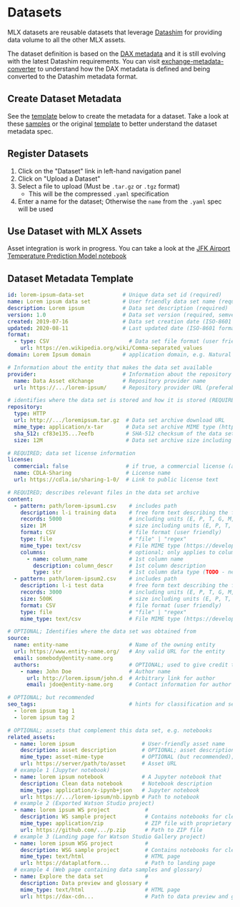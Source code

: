 # Datasets

MLX datasets are reusable datasets that leverage [Datashim](https://github.com/datashim-io/datashim)
for providing data volume to all the other MLX assets.

The dataset definition is based on the [DAX metadata](https://github.com/CODAIT/exchange-metadata-converter)
and it is still evolving with the latest Datashim requirements.
You can visit [exchange-metadata-converter](https://github.com/CODAIT/exchange-metadata-converter)
to understand how the DAX metadata is defined and being converted to the Datashim metadata format.

## Create Dataset Metadata

See the [template](#dataset-metadata-template) below to create the metadata for a dataset. Take a look at these
[samples](https://github.com/CODAIT/exchange-metadata-converter/tree/main/dax-data-set-descriptors)
or the original [template](https://github.com/CODAIT/exchange-metadata-converter/blob/main/dax-data-set-descriptors/lorem_ipsum.yaml)
to better understand the dataset metadata spec.

## Register Datasets

1. Click on the "Dataset" link in left-hand navigation panel
2. Click on "Upload a Dataset"
3. Select a file to upload (Must be `.tar.gz` or `.tgz` format)
    * This will be the compressed `.yaml` specification
4. Enter a name for the dataset; Otherwise the `name` from the `.yaml` spec will be used

## Use Dataset with MLX Assets

Asset integration is work in progress. You can take a look at the
[JFK Airport Temperature Prediction Model notebook](/notebooks/dlf-notebooks/JFK_Data.ipynb)

## Dataset Metadata Template

```yaml
id: lorem-ipsum-data-set            # Unique data set id (required)
name: Lorem ipsum data set          # User friendly data set name (required)
description: Lorem ipsum            # Data set description (required)
version: 1.0                        # Data set version (required, semver format x.y[.z])
created: 2019-07-16                 # Data set creation date (ISO-8601 formatted)
updated: 2020-08-11                 # Last updated date (ISO-8601 formatted)
format:
  - type: CSV                         # Data set file format (user friendly)
    url: https://en.wikipedia.org/wiki/Comma-separated_values
domain: Lorem Ipsum domain          # application domain, e.g. Natural Language Processing

# Information about the entity that makes the data set available
provider:                           # Information about the repository that makes the data set available
  name: Data Asset eXchange         # Repository provider name
  url: https://.../lorem-ipsum/     # Repository provider URL (preferably data set specific)

# identifies where the data set is stored and how it is stored (REQUIRED)
repository:
  type: HTTP
  url: http://.../loremipsum.tar.gz  # Data set archive download URL
  mime_type: application/x-tar       # Data set archive MIME type (https://developer.mozilla.org/en-US/docs/Web/HTTP/Basics_of_HTTP/MIME_types/Common_types)
  sha_512: cf83e135...7eefb          # SHA-512 checksum of the data set file
  size: 12M                          # Data set archive size including units (E, P, T, G, M, K) (which isn't necessarily the size of the data file)

# REQUIRED; data set license information
license:
  commercial: false                  # if true, a commercial license (assume false if not set)
  name: CDLA-Sharing                 # License name
  url: https://cdla.io/sharing-1-0/  # Link to public license text

# REQUIRED; describes relevant files in the data set archive
content:
  - pattern: path/lorem-ipsum1.csv    # includes path
    description: l-i training data    # free form text describing the file content
    records: 5000                     # including units (E, P, T, G, M, K), if applicable
    size: 1M                          # size including units (E, P, T, G, M, K), if applicable
    format: CSV                       # file format (user friendly)
    type: file                        # "file" | "regex"
    mime_type: text/csv               # File MIME type (https://developer.mozilla.org/en-US/docs/Web/HTTP/Basics_of_HTTP/MIME_types/Common_types)
    columns:                          # optional; only applies to column-oriented file formats
      - name: column_name             # 1st column name
        description: column_descr     # 1st column description
        type: str                     # 1st column data type (TODO - need to define values for types)
  - pattern: path/lorem-ipsum2.csv    # includes path
    description: l-i test data        # free form text describing the file content
    records: 3000                     # including units (E, P, T, G, M, K), if applicable
    size: 500K                        # size including units (E, P, T, G, M, K), if applicable
    format: CSV                       # file format (user friendly)
    type: file                        # "file" | "regex"
    mime_type: text/csv               # File MIME type (https://developer.mozilla.org/en-US/docs/Web/HTTP/Basics_of_HTTP/MIME_types/Common_types)

# OPTIONAL; Identifies where the data set was obtained from
source:
  name: entity-name                   # Name of the owning entity
  url: https://www.entity-name.org/   # Any valid URL for the entity
  email: somebody@entity-name.org
  authors:                            # OPTIONAL; used to give credit to specific individuals
    - name: John Doe                  # Author name
      url: http://lorem.ipsum/john.d  # Arbitrary link for author
      email: jdoe@entity-name.org     # Contact information for author

# OPTIONAL; but recommended
seo_tags:                             # hints for classification and search
  - lorem ipsum tag 1
  - lorem ipsum tag 2

# OPTIONAL; assets that complement this data set, e.g. notebooks
related_assets:
  - name: lorem ipsum                     # User-friendly asset name
    description: asset description        # OPTIONAL; asset description
    mime_type: asset-mime-type            # OPTIONAL (but recommended); example for Jupyter notebook
    url: https://server/path/to/asset     # Asset URL
  # example 1 (Jupyter notebook)
  - name: lorem ipsum notebook            # A Jupyter notebook that
    description: Clean data notebook      # Notebook description
    mime_type: application/x-ipynb+json   # Jupyter notebook
    url: https://.../lorem-ipsum/nb.ipynb # Path to notebook
  # example 2 (Exported Watson Studio project)
  - name: lorem ipsum WS project           #
    description: WS sample project         # Contains notebooks for cleaning and analysis
    mime_type: application/zip             # ZIP file with proprietary structure
    url: https://github.com/.../p.zip      # Path to ZIP file
  # example 3 (Landing page for Watson Studio Gallery project)
  - name: lorem ipsum WSG project          #
    description: WSG sample project        # Contains notebooks for cleaning and analysis
    mime_type: text/html                   # HTML page
    url: https://dataplatform...           # Path to landing page
  # example 4 (Web page containing data samples and glossary)
  - name: Explore the data set             #
    description: Data preview and glossary #
    mime_type: text/html                   # HTML page
    url: https://dax-cdn...                # Path to data preview and glossary pages
```
